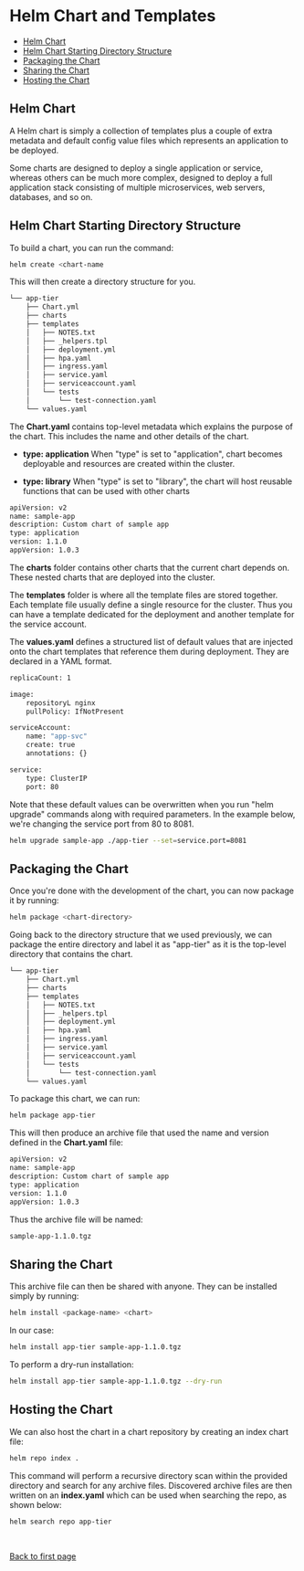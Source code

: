 
# Helm Chart and Templates

- [Helm Chart](#helm-chart)
- [Helm Chart Starting Directory Structure](#helm-chart-starting-directory-structure)
- [Packaging the Chart](#packaging-the-chart) 
- [Sharing the Chart](#sharing-the-chart)
- [Hosting the Chart](#hosting-the-chart)

## Helm Chart 

A Helm chart is simply a collection of templates plus a couple of extra metadata and default config value files which represents an application to be deployed.

Some charts are designed to deploy a single application or service, whereas others can be much more complex, designed to deploy a full application stack consisting of multiple microservices, web servers, databases, and so on.

## Helm Chart Starting Directory Structure

To build a chart, you can run the command:

```bash
helm create <chart-name 
```

This will then create a directory structure for you.

```bash
└── app-tier
    ├── Chart.yml
    ├── charts
    ├── templates
    │   ├── NOTES.txt
    │   ├── _helpers.tpl
    │   ├── deployment.yml
    │   ├── hpa.yaml 
    │   ├── ingress.yaml
    │   ├── service.yaml
    │   ├── serviceaccount.yaml 
    │   └── tests
    │       └── test-connection.yaml
    └── values.yaml
```

The **Chart.yaml** contains top-level metadata which explains the purpose of the chart. This includes the name and other details of the chart.

- **type: application**
When "type" is set to "application", chart becomes deployable and resources are created within the cluster.

- **type: library**
When "type" is set to "library", the chart will host reusable functions that can be used with other charts

```bash
apiVersion: v2
name: sample-app 
description: Custom chart of sample app 
type: application
version: 1.1.0 
appVersion: 1.0.3
```

The **charts** folder contains other charts that the current chart depends on. These nested charts that are deployed into the cluster.

The **templates** folder is where all the template files are stored together. Each template file usually define a single resource for the cluster. Thus you can have a template dedicated for the deployment and another template for the service account.

The **values.yaml** defines a structured list of default values that are injected onto the chart templates that reference them during deployment. They are declared in a YAML format. 

```bash
replicaCount: 1

image:
    repositoryL nginx
    pullPolicy: IfNotPresent 

serviceAccount:
    name: "app-svc"
    create: true 
    annotations: {}

service:
    type: ClusterIP 
    port: 80 
```

Note that these default values can be overwritten when you run "helm upgrade" commands along with required parameters. In the example below, we're changing the service port from 80 to 8081.

```bash
helm upgrade sample-app ./app-tier --set=service.port=8081 
```

## Packaging the Chart 

Once you're done with the development of the chart, you can now package it by running:

```bash
helm package <chart-directory> 
```

Going back to the directory structure that we used previously, we can package the entire directory and label it as "app-tier" as it is the top-level directory that contains the chart.

```bash
└── app-tier
    ├── Chart.yml
    ├── charts
    ├── templates
    │   ├── NOTES.txt
    │   ├── _helpers.tpl
    │   ├── deployment.yml
    │   ├── hpa.yaml 
    │   ├── ingress.yaml
    │   ├── service.yaml
    │   ├── serviceaccount.yaml 
    │   └── tests
    │       └── test-connection.yaml
    └── values.yaml
```

To package this chart, we can run:

```bash
helm package app-tier 
```

This will then produce an archive file that used the name and version defined in the **Chart.yaml** file:

```bash
apiVersion: v2
name: sample-app 
description: Custom chart of sample app 
type: application
version: 1.1.0 
appVersion: 1.0.3
```

Thus the archive file will be named:

```bash
sample-app-1.1.0.tgz 
```

## Sharing the Chart 

This archive file can then be shared with anyone. They can be installed simply by running: 

```bash
helm install <package-name> <chart>
```

In our case:

```bash
helm install app-tier sample-app-1.1.0.tgz 
```

To perform a dry-run installation:

```bash
helm install app-tier sample-app-1.1.0.tgz --dry-run
```

## Hosting the Chart 

We can also host the chart in a chart repository by creating an index chart file:

```bash
helm repo index .  
```

This command will perform a recursive directory scan within the provided directory and search for any archive files. Discovered archive files are then written on an **index.yaml** which can be used when searching the repo, as shown below:

```bash
helm search repo app-tier 
```



<br>

[Back to first page](../../README.md#helm)
